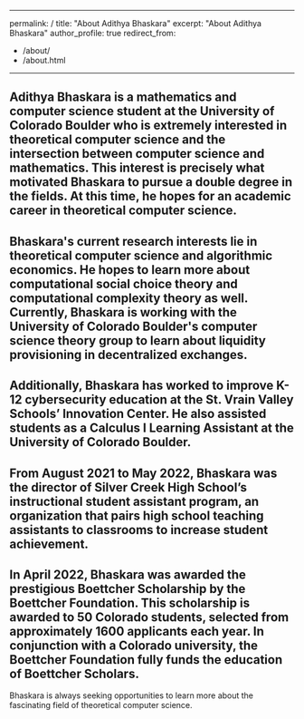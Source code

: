 ---
permalink: /
title: "About Adithya Bhaskara"
excerpt: "About Adithya Bhaskara"
author_profile: true
redirect_from: 
  - /about/
  - /about.html
------
Adithya Bhaskara is a mathematics and computer science student at the University of Colorado Boulder who is extremely interested in theoretical computer science and the intersection between computer science and mathematics. This interest is precisely what motivated Bhaskara to pursue a double degree in the fields. At this time, he hopes for an academic career in theoretical computer science. 
------
Bhaskara's current research interests lie in theoretical computer science and algorithmic economics. He hopes to learn more about computational social choice theory and computational complexity theory as well. Currently, Bhaskara is working with the University of Colorado Boulder's computer science theory group to learn about liquidity provisioning in decentralized exchanges. 
------
Additionally, Bhaskara has worked to improve K-12 cybersecurity education at the St. Vrain Valley Schools’ Innovation Center. He also assisted students as a Calculus I Learning Assistant at the University of Colorado Boulder. 
------
From August 2021 to May 2022, Bhaskara was the director of Silver Creek High School’s instructional student assistant program, an organization that pairs high school teaching assistants to classrooms to increase student achievement. 
------
In April 2022, Bhaskara was awarded the prestigious Boettcher Scholarship by the Boettcher Foundation. This scholarship is awarded to 50 Colorado students, selected from approximately 1600 applicants each year. In conjunction with a Colorado university, the Boettcher Foundation fully funds the education of Boettcher Scholars. 
------
Bhaskara is always seeking opportunities to learn more about the fascinating field of theoretical computer science.